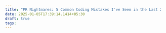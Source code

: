 ```yaml
---
title: "PR Nightmares: 5 Common Coding Mistakes I've Seen in the Last 2 Years"
date: 2025-01-05T17:39:14.1414+05:30
draft: true
tags:
---
```


